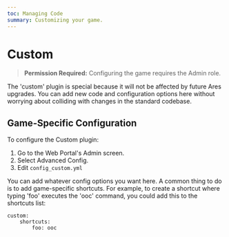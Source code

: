 ```yaml
---
toc: Managing Code
summary: Customizing your game.
---
```

# Custom

> **Permission Required:** Configuring the game requires the Admin role.

The 'custom' plugin is special because it will not be affected by future Ares upgrades.  You can add new code and configuration options here without worrying about colliding with changes in the standard codebase.

## Game-Specific Configuration

To configure the Custom plugin:

1. Go to the Web Portal's Admin screen.  
2. Select Advanced Config.
3. Edit `config_custom.yml`

You can add whatever config options you want here.  A common thing to do is to add game-specific shortcuts.  For example, to create a shortcut where typing 'foo' executes the 'ooc' command, you could add this to the shortcuts list:

    custom:
        shortcuts:
            foo: ooc